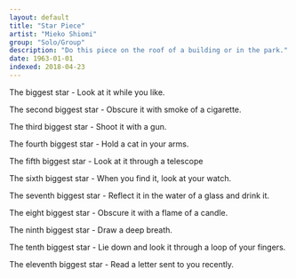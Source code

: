 ```yaml
---
layout: default
title: "Star Piece"
artist: "Mieko Shiomi"
group: "Solo/Group"
description: "Do this piece on the roof of a building or in the park."
date: 1963-01-01
indexed: 2018-04-23
---
```

The biggest star - Look at it while you like.

The second biggest star - Obscure it with smoke of a cigarette.

The third biggest star - Shoot it with a gun.

The fourth biggest star - Hold a cat in your arms.

The fifth biggest star - Look at it through a telescope

The sixth biggest star - When you find it, look at your watch.

The seventh biggest star - Reflect it in the water of a glass and drink it.

The eight biggest star - Obscure it with a flame of a candle.

The ninth biggest star - Draw a deep breath.

The tenth biggest star - Lie down and look it through a loop of your fingers.

The eleventh biggest star - Read a letter sent to you recently.
